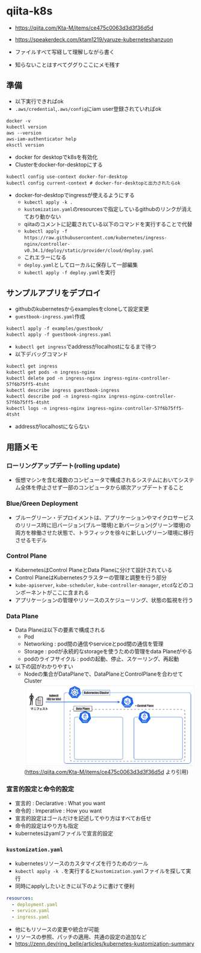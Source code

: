 # qiita-k8s
- https://qiita.com/Kta-M/items/ce475c0063d3d3f36d5d
- https://speakerdeck.com/ktam1219/yaruze-kuberneteshanzuon

- ファイルすべて写経して理解しながら書く
- 知らないことはすべてググりここにメモ残す

## 準備
- 以下実行できればok
- `.aws/credential`,`.aws/config`にiam user登録されていればok
```
docker -v
kubectl version
aws --version
aws-iam-authenticator help
eksctl version
```
- docker for desktopでk8sを有効化
- Clusterをdocker-for-desktopにする
```
kubectl config use-context docker-for-desktop
kubectl config current-context # docker-for-desktopと出力されたらok
```
- docker-for-desktopでingressが使えるようにする
  - `kubectl apply -k .`
  - `kustomization.yaml`のresourcesで指定しているgithubのリンクが消えており動かない
  - qiitaのコメントに記載されている以下のコマンドを実行することで代替
  - `kubectl apply -f https://raw.githubusercontent.com/kubernetes/ingress-nginx/controller-v0.34.1/deploy/static/provider/cloud/deploy.yaml`
  - これエラーになる
  - `deploy.yaml`としてローカルに保存して一部編集
  - `kubectl apply -f deploy.yaml`を実行

## サンプルアプリをデプロイ
- githubのkubernetesからexamplesをcloneして設定変更
- `guestbook-ingress.yaml`作成
```
kubectl apply -f examples/guestbook/
kubectl apply -f guestbook-ingress.yaml
```
- `kubectl get ingress`でaddressがlocalhostになるまで待つ
- 以下デバッグコマンド
```
kubectl get ingress
kubectl get pods -n ingress-nginx
kubectl delete pod -n ingress-nginx ingress-nginx-controller-57f6b75ff5-4tsht
kubectl describe ingress guestbook-ingress
kubectl describe pod -n ingress-nginx ingress-nginx-controller-57f6b75ff5-4tsht
kubectl logs -n ingress-nginx ingress-nginx-controller-57f6b75ff5-4tsht
```
- addressがlocalhostにならない

## 用語メモ
### ローリングアップデート(rolling update)
- 仮想マシンを含む複数のコンピュータで構成されるシステムにおいてシステム全体を停止させず一部のコンピュータから順次アップデートすること
### Blue/Green Deployment
- ブルーグリーン・デプロイメントは、アプリケーションやマイクロサービスのリリース時に旧バージョン(ブルー環境)と新バージョン(グリーン環境)の両方を稼働させた状態で、トラフィックを徐々に新しいグリーン環境に移行させるモデル
### Control Plane
- KubernetesはControl PlaneとData Planeに分けて設計されている
- Control PlaneはKubernetesクラスターの管理と調整を行う部分
- `kube-apiserver`, `kube-scheduler`, `kube-controller-manager`, `etcd`などのコンポーネントがここに含まれる
- アプリケーションの管理やリソースのスケジューリング、状態の監視を行う
### Data Plane
- Data Planeは以下の要素で構成される
  - Pod
  - Networking : pod間の通信やserviceとpod間の通信を管理
  - Storage : podが永続的なstorageを使うための管理をdata Planeがやる
  - podのライフサイクル : podの起動、停止、スケーリング、再起動
- 以下の図がわかりやすい
  - Nodeの集合がDataPlaneで、DataPlaneとControlPlaneを合わせてCluster
![cluster](./images/cluster.png)
(https://qiita.com/Kta-M/items/ce475c0063d3d3f36d5d より引用)

### 宣言的設定と命令的設定
- 宣言的 : Declarative : What you want
- 命令的 : Imperative : How you want
- 宣言的設定はゴールだけを記述してやり方はすべてお任せ
- 命令的設定はやり方も指定
- kubernetesはyamlファイルで宣言的設定

### `kustomization.yaml`
- kubernetesリソースのカスタマイズを行うためのツール
- `kubectl apply -k .`を実行すると`kustomization.yaml`ファイルを探して実行
- 同時にapplyしたいときに以下のように書けて便利
```yaml
resources:
  - deployment.yaml
  - service.yaml
  - ingress.yaml
```
- 他にもリソースの変更や統合が可能
- リソースの参照、パッチの適用、共通の設定の追加など
- https://zenn.dev/ring_belle/articles/kubernetes-kustomization-summary